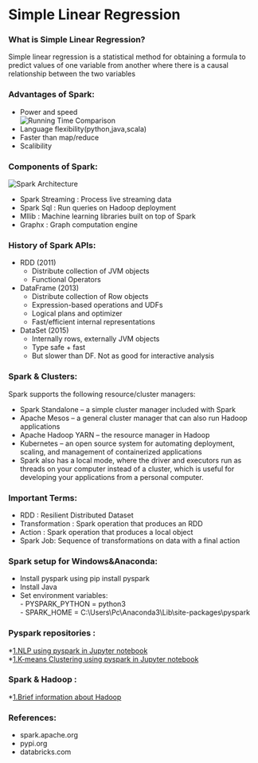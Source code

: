 # Simple Linear Regression
  
### What is Simple Linear Regression?  
  Simple linear regression is a statistical method for obtaining a formula to predict
values of one variable from another where there is a causal relationship between the
two variables
    
### Advantages of Spark:  
   - Power and speed  
   ![Running Time Comparison](/image/runningtime.png)  
   - Language flexibility(python,java,scala)  
   - Faster than map/reduce  
   - Scalibility  
     
### Components of Spark:  
  ![Spark Architecture](/image/sparkarcht.png)  
   - Spark Streaming : Process live streaming data    
   - Spark Sql : Run queries on Hadoop deployment    
   - Mllib : Machine learning libraries built on top of Spark  
   - Graphx : Graph computation engine  
  
### History of Spark APIs:  
   - RDD (2011)  
     - Distribute collection of JVM objects  
     - Functional Operators  
   - DataFrame (2013)
     - Distribute collection of Row objects  
     - Expression-based operations and UDFs  
     - Logical plans and optimizer  
     - Fast/efficient internal representations  
   - DataSet (2015)  
     - Internally rows, externally JVM objects  
     - Type safe + fast
     - But slower than DF. Not as good for interactive analysis  
### Spark & Clusters:  
   Spark supports the following resource/cluster managers:  
   - Spark Standalone – a simple cluster manager included with Spark  
   - Apache Mesos – a general cluster manager that can also run Hadoop applications  
   - Apache Hadoop YARN – the resource manager in Hadoop  
   - Kubernetes – an open source system for automating deployment, scaling, and management of containerized applications  
   - Spark also has a local mode, where the driver and executors run as threads on your computer instead of a cluster, which is useful for developing your applications from a personal computer.  

### Important Terms:  
   - RDD : Resilient Distributed Dataset
   - Transformation : Spark operation that produces an RDD
   - Action : Spark operation that produces a local object
   - Spark Job: Sequence of transformations on data with a final action 
  
### Spark setup for Windows&Anaconda:  
   - Install pyspark using pip install pyspark  
   - Install Java
   - Set environment variables:  
    - PYSPARK_PYTHON = python3  
    - SPARK_HOME = C:\Users\Pc\Anaconda3\Lib\site-packages\pyspark  
   
 ### Pyspark repositories :  
 *[1.NLP using pyspark in Jupyter notebook](/NLP_basics.ipynb)  
 *[1.K-means Clustering using pyspark in Jupyter notebook](/Kmeans_clustering.ipynb) 
 ### Spark & Hadoop :  
 *[1.Brief information about Hadoop ](/Brief_Hadoop.md)
 ### References:  
   - spark.apache.org
   - pypi.org  
   - databricks.com
